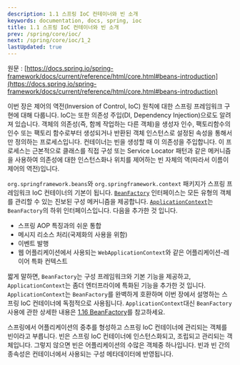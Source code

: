 ```yaml
---
description: 1.1 스프링 IoC 컨테이너와 빈 소개
keywords: documentation, docs, spring, ioc
title: 1.1 스프링 IoC 컨테이너와 빈 소개
prev: /spring/core/ioc/
next: /spring/core/ioc/1_2
lastUpdated: true
---
```


원문 : [https://docs.spring.io/spring-framework/docs/current/reference/html/core.html#beans-introduction](https://docs.spring.io/spring-framework/docs/current/reference/html/core.html#beans-introduction)

이번 장은 제어의 역전(Inversion of Control, IoC) 원칙에 대한 스프링 프레임워크 구현에 대해 다룹니다.
IoC는 또한 의존성 주입(DI, Dependency Injection)으로도 알려져 있습니다.
객체의 의존성(즉, 함께 작업하는 다른 객체)을 생성자 인수, 팩토리함수의 인수 또는 팩토리 함수로부터 생성되거나 반환된 객체 인스턴스로 설정된 속성을 통해서만 정의하는 프로세스입니다.
컨테이너는 빈을 생성할 때 이 의존성을 주입합니다.
이 프로세스는 근본적으로 클래스를 직접 구성 또는 Service Locator 패턴과 같은 메커니즘을 사용하여 의존성에 대한 인스턴스화나 위치를 제어하는 빈 자체의 역(따라서 이름이 제어의 역전)입니다.

```org.springframework.beans```와 ```org.springframework.context``` 패키지가 스프링 프레임워크 IoC 컨테이너의 기본이 됩니다.
[```BeanFactory```](https://docs.spring.io/spring-framework/docs/5.3.19/javadoc-api/org/springframework/beans/factory/BeanFactory.html) 인터페이스는 모든 유형의 객체를 관리할 수 있는 진보된 구성 메커니즘을 제공합니다.
[```ApplicationContext```](https://docs.spring.io/spring-framework/docs/5.3.19/javadoc-api/org/springframework/context/ApplicationContext.html)는 ```BeanFactory```의 하위 인터페이스입니다.
다음을 추가한 것 입니다.

* 스프링 AOP 특징과의 쉬운 통합
* 메시지 리소스 처리(국제화의 사용을 위함)
* 이벤트 발행
* 웹 어플리케이션에서 사용되는 ```WebApplicationContext```와 같은 어플리케이션-레이어 특화 컨텍스트

짧게 말하면, ```BeanFactory```는 구성 프레임워크와 기본 기능을 제공하고, ```ApplicationContext```는 좀더 엔터프라이에 특화된 기능을 추가한 것 입니다.
```ApplicationContext```는 ```BeanFactory```를 완벽하게 호환하며 이번 장에서 설명하는 스프링 IoC 컨테이너에 독점적으로 사용됩니다.
```ApplicationContext```대신 ```BeanFactory``` 사용에 관한 상세한 내용은 [1.16 BeanFactory](1_16.md)를 참고하세요.

스프링에서 어플리케이션의 중추를 형성하고 스프링 IoC 컨테이너에 관리되는 객체를 빈이라고 부릅니다.
빈은 스프링 IoC 컨테이너에 인스턴스화되고, 조립되고 관리되는 객체입니다.
그렇지 않으면 빈은 어플리케이션의 수많은 객체중 하나입니다.
빈과 빈 간의 종속성은 컨테이너에서 사용되는 구성 메타데이터에 반영됩니다.